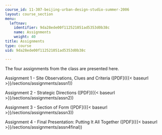 ```yaml
---
course_id: 11-307-beijing-urban-design-studio-summer-2006
layout: course_section
menu:
  leftnav:
    identifier: 9da28ede00f112521051ad5353d0b38c
    name: Assignments
    weight: 40
title: Assignments
type: course
uid: 9da28ede00f112521051ad5353d0b38c

---
```


The four assignments from the class are presented here.

Assignment 1 - Site Observations, Clues and Criteria ([PDF]({{< baseurl >}}/sections/assignments/assn1))

Assignment 2 - Strategic Directions ([PDF]({{< baseurl >}}/sections/assignments/assn2))

Assignment 3 - Section of Form ([PDF]({{< baseurl >}}/sections/assignments/assn3))

Assignment 4 - Final Presentation: Putting It All Together ([PDF]({{< baseurl >}}/sections/assignments/assn4final))